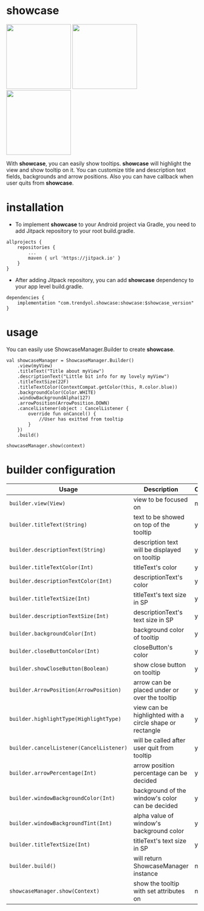 # showcase
<img src="https://raw.githubusercontent.com/bilgehankalkan/showcase/master/screenshots/1.png" width="170"/>	<img src="https://raw.githubusercontent.com/bilgehankalkan/showcase/master/screenshots/2.png" width="170"/>	<img src="https://raw.githubusercontent.com/bilgehankalkan/showcase/master/screenshots/3.png" width="170"/>

With **showcase**, you can easily show tooltips. **showcase** will highlight the view and show tooltip on it. You can customize title and description text fields, backgrounds and arrow positions. Also you can have callback when user quits from **showcase**.

# installation
 - To implement **showcase** to your Android project via Gradle, you need to add Jitpack repository to your root build.gradle.
```
allprojects {
    repositories {
        ...
        maven { url 'https://jitpack.io' }
    }
}
```
 - After adding Jitpack repository, you can add **showcase** dependency to your app level build.gradle.
```
dependencies {
    implementation "com.trendyol.showcase:showcase:$showcase_version"
}
```

# usage
You can easily use ShowcaseManager.Builder to create **showcase**.
```
val showcaseManager = ShowcaseManager.Builder()  
    .view(myView)  
    .titleText("Title about myView")  
    .descriptionText("Little bit info for my lovely myView")  
    .titleTextSize(22F)  
    .titleTextColor(ContextCompat.getColor(this, R.color.blue))  
    .backgroundColor(Color.WHITE)  
    .windowBackgroundAlpha(127)  
    .arrowPosition(ArrowPosition.DOWN)
    .cancelListener(object : CancelListener {  
	    override fun onCancel() {  
			//User has exitted from tooltip
	    }  
	})
    .build()  
  
showcaseManager.show(context)
```

# builder configuration
| Usage         | Description | Optional | Default Value |
| ------------- |-------------| ------------- |------------- |
| `builder.view(View)` | view to be focused on | no | |
| `builder.titleText(String)` | text to be showed on top of the tooltip | yes | "" |
| `builder.descriptionText(String)` | description text will be displayed on tooltip | yes | "" |
| `builder.titleTextColor(Int)` | titleText's color | yes | Color.BLACK |
| `builder.descriptionTextColor(Int)` | descriptionText's color | yes | Color.BLACK |
| `builder.titleTextSize(Int)` | titleText's text size in SP | yes | 18 SP |
| `builder.descriptionTextSize(Int)` | descriptionText's text size in SP | yes | 14 SP |
| `builder.backgroundColor(Int)` | background color of tooltip | yes | Color.WHITE |
| `builder.closeButtonColor(Int)` | closeButton's color | yes | Color.BLACK |
| `builder.showCloseButton(Boolean)` | show close button on tooltip | yes | true |
| `builder.ArrowPosition(ArrowPosition)` | arrow can be placed under or over the tooltip | yes | ArrowPosition.AUTO |
| `builder.highlightType(HighlightType)` | view can be highlighted with a circle shape or rectangle | yes | HighlightType.RECTANGLE |
| `builder.cancelListener(CancelListener)` | will be called after user quit from tooltip | yes | null |
| `builder.arrowPercentage(Int)` | arrow position percentage can be decided | yes | null |
| `builder.windowBackgroundColor(Int)` | background of the window's color can be decided | yes | Color.BLACK |
| `builder.windowBackgroundTint(Int)` | alpha value of window's background color | yes | 204 |
| `builder.titleTextSize(Int)` | titleText's text size in SP | yes | 18 |
| `builder.build()` | will return ShowcaseManager instance | no |  |
| `showcaseManager.show(Context)` | show the tooltip with set attributes on  | no |  |

